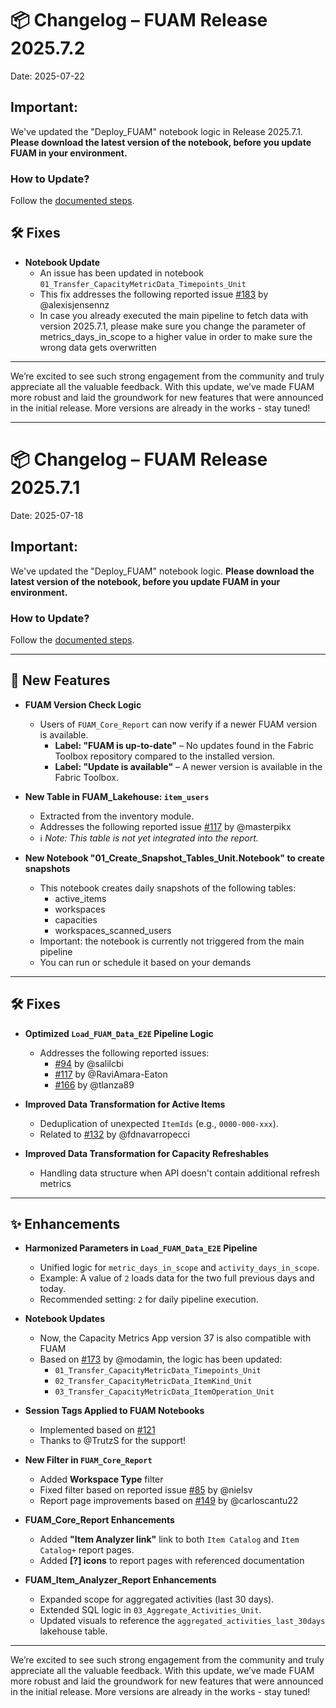 
# 📦 Changelog – FUAM Release 2025.7.2

Date: 2025-07-22

## Important:
We've updated the "Deploy_FUAM" notebook logic in Release 2025.7.1. 
**Please download the latest version of the notebook, before you update FUAM in your environment.**

### How to Update?
Follow the [documented steps](https://github.com/microsoft/fabric-toolbox/blob/main/monitoring/fabric-unified-admin-monitoring/how-to/How_to_update_FUAM.md).


## 🛠 Fixes

- **Notebook Update**  
    - An issue has been updated in notebook `01_Transfer_CapacityMetricData_Timepoints_Unit` 
    - This fix addresses the following reported issue [#183](https://github.com/microsoft/fabric-toolbox/issues/183) by @alexisjensennz
    - In case you already executed the main pipeline to fetch data with version 2025.7.1, please make sure you change the parameter of metrics_days_in_scope to a higher value in order to make sure the wrong data gets overwritten


---


We’re excited to see such strong engagement from the community and truly appreciate all the valuable feedback. With this update, we’ve made FUAM more robust and laid the groundwork for new features that were announced in the initial release. More versions are already in the works - stay tuned!

---



# 📦 Changelog – FUAM Release 2025.7.1

Date: 2025-07-18

## Important:
We've updated the "Deploy_FUAM" notebook logic. 
**Please download the latest version of the notebook, before you update FUAM in your environment.**

### How to Update?
Follow the [documented steps](https://github.com/microsoft/fabric-toolbox/blob/main/monitoring/fabric-unified-admin-monitoring/how-to/How_to_update_FUAM.md).

---

## 🚀 New Features

- **FUAM Version Check Logic**
  - Users of `FUAM_Core_Report` can now verify if a newer FUAM version is available.
    - **Label: "FUAM is up-to-date"** – No updates found in the Fabric Toolbox repository compared to the installed version.
    - **Label: "Update is available"** – A newer version is available in the Fabric Toolbox.

- **New Table in FUAM_Lakehouse: `item_users`**
  - Extracted from the inventory module.
  - Addresses the following reported issue [#117](https://github.com/microsoft/fabric-toolbox/issues/117) by @masterpikx 
  - ℹ️ *Note: This table is not yet integrated into the report.*

- **New Notebook "01_Create_Snapshot_Tables_Unit.Notebook" to create snapshots**
    - This notebook creates daily snapshots of the following tables:
        - active_items
        - workspaces
        - capacities
        - workspaces_scanned_users
    - Important: the notebook is currently not triggered from the main pipeline
    - You can run or schedule it based on your demands

---

## 🛠 Fixes

- **Optimized `Load_FUAM_Data_E2E` Pipeline Logic**
  - Addresses the following reported issues:
    - [#94](https://github.com/microsoft/fabric-toolbox/issues/94) by @salilcbi  
    - [#117](https://github.com/microsoft/fabric-toolbox/issues/117) by @RaviAmara-Eaton  
    - [#166](https://github.com/microsoft/fabric-toolbox/issues/166) by @tlanza89  

- **Improved Data Transformation for Active Items**
  - Deduplication of unexpected `ItemIds` (e.g., `0000-000-xxx`).
  - Related to [#132](https://github.com/microsoft/fabric-toolbox/issues/132) by @fdnavarropecci


- **Improved Data Transformation for Capacity Refreshables**
  - Handling data structure when API doesn't contain additional refresh metrics

---

## ✨ Enhancements

- **Harmonized Parameters in `Load_FUAM_Data_E2E` Pipeline**
  - Unified logic for `metric_days_in_scope` and `activity_days_in_scope`.
  - Example: A value of `2` loads data for the two full previous days and today.
  - Recommended setting: `2` for daily pipeline execution.

- **Notebook Updates**  
    - Now, the Capacity Metrics App version 37 is also compatible with FUAM
  - Based on [#173](https://github.com/microsoft/fabric-toolbox/issues/173) by @modamin, the logic has been updated:
    - `01_Transfer_CapacityMetricData_Timepoints_Unit`  
    - `02_Transfer_CapacityMetricData_ItemKind_Unit`  
    - `03_Transfer_CapacityMetricData_ItemOperation_Unit`  

- **Session Tags Applied to FUAM Notebooks**
  - Implemented based on [#121](https://github.com/microsoft/fabric-toolbox/issues/121)
  - Thanks to @TrutzS for the support!

- **New Filter in `FUAM_Core_Report`**
  - Added **Workspace Type** filter  
  - Fixed filter based on reported issue [#85](https://github.com/microsoft/fabric-toolbox/issues/85) by @nielsv
  - Report page improvements based on [#149](https://github.com/microsoft/fabric-toolbox/issues/149) by @carloscantu22

- **FUAM_Core_Report Enhancements**
  - Added **"Item Analyzer link"** link to both `Item Catalog` and `Item Catalog+` report pages.
  - Added **[?] icons** to report pages with referenced documentation

- **FUAM_Item_Analyzer_Report Enhancements**
  - Expanded scope for aggregated activities (last 30 days).
  - Extended SQL logic in `03_Aggregate_Activities_Unit`.
  - Updated visuals to reference the `aggregated_activities_last_30days` lakehouse table.


---


We’re excited to see such strong engagement from the community and truly appreciate all the valuable feedback. With this update, we’ve made FUAM more robust and laid the groundwork for new features that were announced in the initial release. More versions are already in the works - stay tuned!
